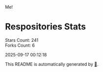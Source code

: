 Me!

# Respositories Stats
Stars Count: 241  
Forks Count: 6

2025-09-17 00:12:18  

This README is automatically generated by [🐰](https://github.com/rnitta/rnitta).
